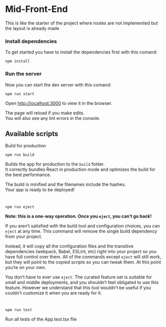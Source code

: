 # Mid-Front-End

This is like the starter of the project where routes are not implemented but the layout is already made

### Install dependencies
To get started you have to install the dependencies first with this comand:

` npm install `
### Run the server
Now you can start the dev server with this comand:

` npm run start `

Open [http://localhost:3000](http://localhost:3000) to view it in the browser.

The page will reload if you make edits.\
You will also see any lint errors in the console.

## Available scripts

Build for production

`npm run build`

Builds the app for production to the `build` folder.\
It correctly bundles React in production mode and optimizes the build for the best performance.

The build is minified and the filenames include the hashes.\
Your app is ready to be deployed!
#

`npm run eject`

**Note: this is a one-way operation. Once you `eject`, you can’t go back!**

If you aren’t satisfied with the build tool and configuration choices, you can `eject` at any time. This command will remove the single build dependency from your project.

Instead, it will copy all the configuration files and the transitive dependencies (webpack, Babel, ESLint, etc) right into your project so you have full control over them. All of the commands except `eject` will still work, but they will point to the copied scripts so you can tweak them. At this point you’re on your own.

You don’t have to ever use `eject`. The curated feature set is suitable for small and middle deployments, and you shouldn’t feel obligated to use this feature. However we understand that this tool wouldn’t be useful if you couldn’t customize it when you are ready for it.

#

`npm run test` 

Run all tests of the App.test.tsx file
